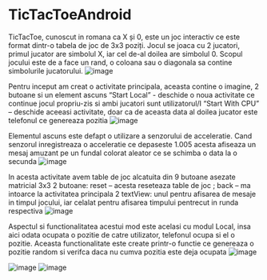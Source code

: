 # TicTacToeAndroid

TicTacToe, cunoscut in romana ca X și 0, este un joc interactiv ce este format dintr-o tabela de joc de 3x3 poziți. Jocul se joaca cu 2 jucatori, primul jucator are simbolul X, iar cel de-al doilea are simbolul 0. Scopul jocului este de a face un rand, o coloana sau o diagonala sa contine simbolurile jucatorului.
![image](https://user-images.githubusercontent.com/74013994/212561110-ded926b7-b1e1-4f82-8447-46e8beb00256.png)

Pentru inceput am creat o activitate principala, aceasta contine o imagine, 2 butoane si un element ascuns
“Start Local” - deschide o noua activitate ce continue jocul propriu-zis si ambi jucatori sunt utilizatorul/I
“Start With CPU” – deschide aceeasi activitate, doar ca de aceasta data al doilea jucator este telefonul ce genereaza pozitia
![image](https://user-images.githubusercontent.com/74013994/212561130-47c3804d-4992-48ed-bd49-2501c284a006.png)

Elementul ascuns este defapt o utilizare a senzorului de acceleratie. Cand senzorul inregistreaza o acceleratie ce depaseste 1.005 acesta afiseaza un mesaj amuzant pe un fundal colorat aleator ce se schimba o data la o secunda
![image](https://user-images.githubusercontent.com/74013994/212561139-6612f55f-7e9d-4300-8d5b-61479d73aeaa.png)

In acesta activitate avem table de joc alcatuita din 9 butoane asezate matricial 3x3 
2 butoane: reset – acesta reseteaza table de joc ; back – ma intoarce la activitatea principala
2 textView: unul pentru afisarea de mesaje in timpul jocului, iar celalat pentru afisarea timpului pentrecut in runda respectiva
![image](https://user-images.githubusercontent.com/74013994/212561154-ecff76ec-a498-4e0b-b3db-80558fefd515.png)

Aspectul si functionalitatea acestui mod este acelasi cu modul Local, insa aici odata ocupata o pozitie de catre utilizator, telefonul ocupa si el o pozitie. Aceasta functionalitate este create printr-o functie ce genereaza o pozitie random si verifca daca nu cumva pozitia este deja ocupata
![image](https://user-images.githubusercontent.com/74013994/212561166-8a0382ec-1f1b-4263-8061-eeb0ba0f132e.png)


![image](https://user-images.githubusercontent.com/74013994/212561076-84e3e9b5-2d2f-460f-a0e1-43a43175d824.png)
![image](https://user-images.githubusercontent.com/74013994/212561093-be189664-6c86-4ef5-ae09-872821295c70.png)

